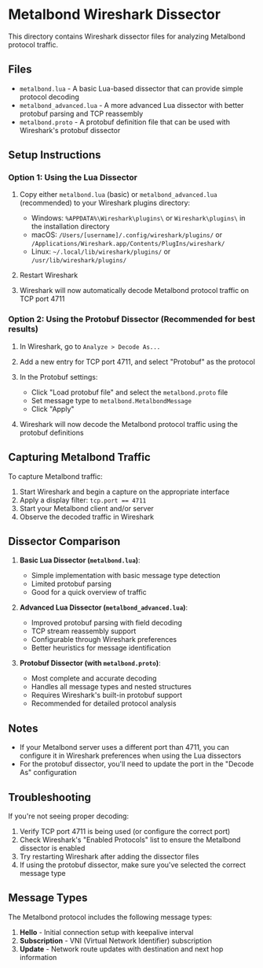 # Metalbond Wireshark Dissector

This directory contains Wireshark dissector files for analyzing Metalbond protocol traffic.

## Files

- `metalbond.lua` - A basic Lua-based dissector that can provide simple protocol decoding
- `metalbond_advanced.lua` - A more advanced Lua dissector with better protobuf parsing and TCP reassembly
- `metalbond.proto` - A protobuf definition file that can be used with Wireshark's protobuf dissector

## Setup Instructions

### Option 1: Using the Lua Dissector

1. Copy either `metalbond.lua` (basic) or `metalbond_advanced.lua` (recommended) to your Wireshark plugins directory:
   - Windows: `%APPDATA%\Wireshark\plugins\` or `Wireshark\plugins\` in the installation directory
   - macOS: `/Users/[username]/.config/wireshark/plugins/` or `/Applications/Wireshark.app/Contents/PlugIns/wireshark/`
   - Linux: `~/.local/lib/wireshark/plugins/` or `/usr/lib/wireshark/plugins/`

2. Restart Wireshark

3. Wireshark will now automatically decode Metalbond protocol traffic on TCP port 4711

### Option 2: Using the Protobuf Dissector (Recommended for best results)

1. In Wireshark, go to `Analyze > Decode As...`

2. Add a new entry for TCP port 4711, and select "Protobuf" as the protocol

3. In the Protobuf settings:
   - Click "Load protobuf file" and select the `metalbond.proto` file
   - Set message type to `metalbond.MetalbondMessage`
   - Click "Apply"

4. Wireshark will now decode the Metalbond protocol traffic using the protobuf definitions

## Capturing Metalbond Traffic

To capture Metalbond traffic:

1. Start Wireshark and begin a capture on the appropriate interface
2. Apply a display filter: `tcp.port == 4711`
3. Start your Metalbond client and/or server
4. Observe the decoded traffic in Wireshark

## Dissector Comparison

1. **Basic Lua Dissector (`metalbond.lua`)**:
   - Simple implementation with basic message type detection
   - Limited protobuf parsing
   - Good for a quick overview of traffic

2. **Advanced Lua Dissector (`metalbond_advanced.lua`)**:
   - Improved protobuf parsing with field decoding
   - TCP stream reassembly support
   - Configurable through Wireshark preferences
   - Better heuristics for message identification

3. **Protobuf Dissector (with `metalbond.proto`)**:
   - Most complete and accurate decoding
   - Handles all message types and nested structures
   - Requires Wireshark's built-in protobuf support
   - Recommended for detailed protocol analysis

## Notes

- If your Metalbond server uses a different port than 4711, you can configure it in Wireshark preferences when using the Lua dissectors
- For the protobuf dissector, you'll need to update the port in the "Decode As" configuration

## Troubleshooting

If you're not seeing proper decoding:

1. Verify TCP port 4711 is being used (or configure the correct port)
2. Check Wireshark's "Enabled Protocols" list to ensure the Metalbond dissector is enabled
3. Try restarting Wireshark after adding the dissector files
4. If using the protobuf dissector, make sure you've selected the correct message type

## Message Types

The Metalbond protocol includes the following message types:

1. **Hello** - Initial connection setup with keepalive interval
2. **Subscription** - VNI (Virtual Network Identifier) subscription
3. **Update** - Network route updates with destination and next hop information 